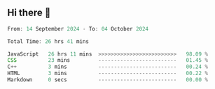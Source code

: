 ## Hi there 👋
<!--START_SECTION:Muni-->

```Javascript
From: 14 September 2024 - To: 04 October 2024

Total Time: 26 hrs 41 mins

JavaScript   26 hrs 11 mins  >>>>>>>>>>>>>>>>>>>>>>>>>   98.09 %
CSS          23 mins         -------------------------   01.45 %
C++          3 mins          -------------------------   00.24 %
HTML         3 mins          -------------------------   00.22 %
Markdown     0 secs          -------------------------   00.00 %
```

<!--END_SECTION:Muni-->
